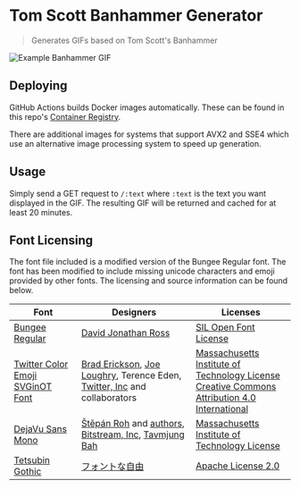 # Tom Scott Banhammer Generator
> Generates GIFs based on Tom Scott's Banhammer

![Example Banhammer GIF](https://i.imgur.com/l1CdgDm.gif)

## Deploying
GitHub Actions builds Docker images automatically. These can be found in this repo's [Container Registry](https://github.com/nerdcubed/banhammer/pkgs/container/banhammer).

There are additional images for systems that support AVX2 and SSE4 which use an alternative image processing system to speed up generation.

## Usage
Simply send a GET request to `/:text` where `:text` is the text you want displayed in the GIF.
The resulting GIF will be returned and cached for at least 20 minutes.

## Font Licensing
The font file included is a modified version of the Bungee Regular font. The font has been modified to include missing unicode characters and emoji provided by other fonts. The licensing and source information can be found below.

| Font | Designers | Licenses |
| ---- | ---------------- | ------- |
|[Bungee Regular](https://fonts.google.com/specimen/Bungee)|[David Jonathan Ross](http://www.djr.com/)|[SIL Open Font License](assets/Bungee-LICENSE.txt)
|[Twitter Color Emoji SVGinOT Font](https://github.com/twitter/twemoji)|[Brad Erickson](https://keybase.io/bde), [Joe Loughry](https://cnadocs.com/), Terence Eden, [Twitter, Inc](https://about.twitter.com/en_us/company.html) and collaborators|[Massachusetts Institute of Technology License](assets/twitter-color-emoji-LICENSE.txt)<br/>[Creative Commons Attribution 4.0 International](assets/twitter-color-emoji-LICENSE.txt#L24)
|[DejaVu Sans Mono](https://dejavu-fonts.github.io/)|[Štěpán Roh](http://alivebutsleepy.srnet.cz/) and [authors](https://dejavu-fonts.github.io/Authors.html), [Bitstream, Inc](https://www.monotype.com/), [Tavmjung Bah](https://tavmjong.free.fr/)|[Massachusetts Institute of Technology License](assets/Dejau-MIT.txt)
|[Tetsubin Gothic](http://fontna.com/freefont/?p=12)|[フォントな自由](http://fontna.com/)|[Apache License 2.0](assets/Tetsubin-LICENSE.txt)
